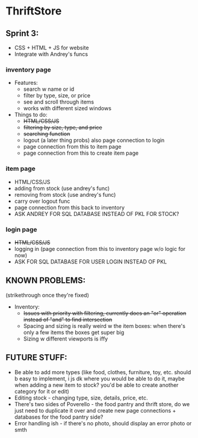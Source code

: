 # ThriftStore

## Sprint 3:
  - CSS + HTML + JS for website
  - Integrate with Andrey's funcs
###  inventory page
- Features:
  - search w name or id
  - filter by type, size, or price
  - see and scroll through items
  - works with different sized windows
- Things to do:
  - ~~HTML/CSS/JS~~
  - ~~filtering by size, type, and price~~
  - ~~searching function~~
  - logout (a later thing probs) also page connection to login
  - page connection from this to item page
  - page connection from this to create item page
###  item page
  - HTML/CSS/JS
  - adding from stock (use andrey's func)
  - removing from stock (use andrey's func)
  - carry over logout func
  - page connection from this back to inventory
  - ASK ANDREY FOR SQL DATABASE INSTEAD OF PKL FOR STOCK?
###  login page
  - ~~HTML/CSS/JS~~
  - logging in (page connection from this to inventory page w/o logic for now)
  - ASK FOR SQL DATABASE FOR USER LOGIN INSTEAD OF PKL

## KNOWN PROBLEMS:
  (strikethrough once they're fixed)
  - Inventory:
    - ~~Issues with priority with filtering, currently does an "or" operation instead of "and" to find intersection~~
    - Spacing and sizing is really weird w the item boxes: when there's only a few items the boxes get super big
    - Sizing w different viewports is iffy

## FUTURE STUFF:
  - Be able to add more types (like food, clothes, furniture, toy, etc. should b easy to implement, i js dk where you would be able to do it, maybe when adding a new item to stock? you'd be able to create another category for it or edit)
  - Editing stock -  changing type, size, details, price, etc.
  - There's two sides of Poverello - the food pantry and thrift store, do we just need to duplicate it over and create new page connections + databases for the food pantry side?
  - Error handling ish - if there's no photo, should display an error photo or smth
